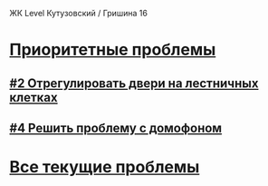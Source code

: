 ЖК Level Кутузовский / Гришина 16
# [Приоритетные проблемы](https://github.com/grishina16/issues/labels/%D0%9F%D1%80%D0%B8%D0%BE%D1%80%D0%B8%D1%82%D0%B5%D1%82)
## [#2 Отрегулировать двери на лестничных клетках](https://github.com/grishina16/issues/issues/2)
## [#4 Решить проблему с домофоном](https://github.com/grishina16/issues/issues/4)
# [Все текущие проблемы](https://github.com/grishina16/issues/issues)
